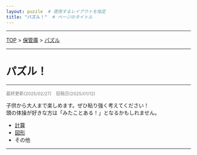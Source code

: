 ```yaml
---
layout: puzzle  # 使用するレイアウトを指定
title: "パズル！"  # ページのタイトル
---
```


---
[TOP](../index.md) > [保管庫](../SUMMARY.md) > [パズル](./puzzle_home.md)

---
# パズル！
---
<p style="color: gray; font-size: 12px;">
最終更新(2025/02/27)　投稿日(2025/01/12)
</p>

<div class="info-section">
    <p>子供から大人まで楽しめます。ぜひ粘り強く考えてください！<br>
    頭の体操が好きな方は「みたことある！」となるかもしれません。</p>
</div>

- [計算](./puzzle_keisan.md)
- [図形](./puzzle_zukei.md)
- その他

---